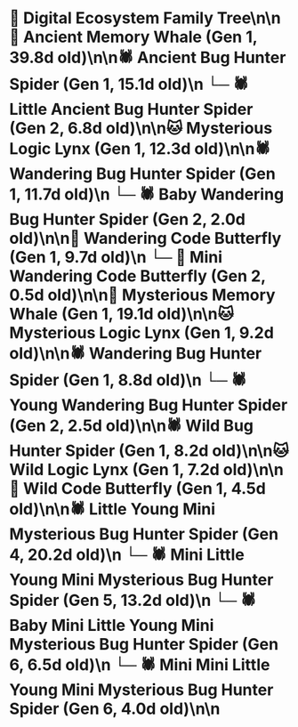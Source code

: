 # 🌳 Digital Ecosystem Family Tree\n\n🐋 Ancient Memory Whale (Gen 1, 39.8d old)\n\n🕷️ Ancient Bug Hunter Spider (Gen 1, 15.1d old)\n  └─ 🕷️ Little Ancient Bug Hunter Spider (Gen 2, 6.8d old)\n\n🐱 Mysterious Logic Lynx (Gen 1, 12.3d old)\n\n🕷️ Wandering Bug Hunter Spider (Gen 1, 11.7d old)\n  └─ 🕷️ Baby Wandering Bug Hunter Spider (Gen 2, 2.0d old)\n\n🦋 Wandering Code Butterfly (Gen 1, 9.7d old)\n  └─ 🦋 Mini Wandering Code Butterfly (Gen 2, 0.5d old)\n\n🐋 Mysterious Memory Whale (Gen 1, 19.1d old)\n\n🐱 Mysterious Logic Lynx (Gen 1, 9.2d old)\n\n🕷️ Wandering Bug Hunter Spider (Gen 1, 8.8d old)\n  └─ 🕷️ Young Wandering Bug Hunter Spider (Gen 2, 2.5d old)\n\n🕷️ Wild Bug Hunter Spider (Gen 1, 8.2d old)\n\n🐱 Wild Logic Lynx (Gen 1, 7.2d old)\n\n🦋 Wild Code Butterfly (Gen 1, 4.5d old)\n\n🕷️ Little Young Mini Mysterious Bug Hunter Spider (Gen 4, 20.2d old)\n  └─ 🕷️ Mini Little Young Mini Mysterious Bug Hunter Spider (Gen 5, 13.2d old)\n    └─ 🕷️ Baby Mini Little Young Mini Mysterious Bug Hunter Spider (Gen 6, 6.5d old)\n    └─ 🕷️ Mini Mini Little Young Mini Mysterious Bug Hunter Spider (Gen 6, 4.0d old)\n\n